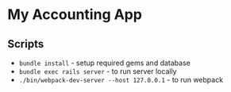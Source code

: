 # My Accounting App

## Scripts

* `bundle install` - setup required gems and database
* `bundle exec rails server` - to run server locally
* `./bin/webpack-dev-server --host 127.0.0.1` - to run webpack
